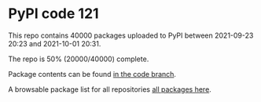 # PyPI code 121

This repo contains 40000 packages uploaded to PyPI between 
2021-09-23 20:23 and 2021-10-01 20:31.

The repo is 50% (20000/40000) complete.

Package contents can be found [in the code branch](https://github.com/pypi-data/pypi-mirror-121/tree/code/packages).

A browsable package list for all repositories [all packages here](https://pypi-data.github.io/website/repositories/pypi-mirror-121).


